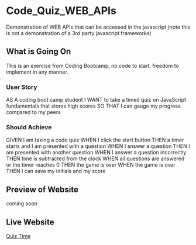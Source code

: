 # Code_Quiz_WEB_APIs
Demonstration of WEB APIs that can be accessed in the javascript (note this is not a demonstration of a 3rd party javascript frameworks)

## What is Going On
This is an exercise from Coding Bootcamp, no code to start, freedom to implement in any manner.  

### User Story

AS A coding boot camp student
I WANT to take a timed quiz on JavaScript fundamentals that stores high scores
SO THAT I can gauge my progress compared to my peers

### Should Achieve

GIVEN I am taking a code quiz
WHEN I click the start button
THEN a timer starts and I am presented with a question
WHEN I answer a question
THEN I am presented with another question
WHEN I answer a question incorrectly
THEN time is subtracted from the clock
WHEN all questions are answered or the timer reaches 0
THEN the game is over
WHEN the game is over
THEN I can save my initials and my score

## Preview of Website

coming soon

## Live Website

[Quiz Time](https://adam-niggebrugge.github.io/Code_Quiz_WEB_APIs/)
